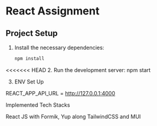 # React Assignment

## Project Setup

1. Install the necessary dependencies:
   ```bash
   npm install

<<<<<<< HEAD
2. Run the development server:
   npm start

3. ENV Set Up

REACT_APP_API_URL = http://127.0.0.1:4000

Implemented Tech Stacks 

React JS with Formik, Yup along TailwindCSS and MUI
